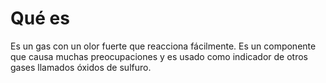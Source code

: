 #  Qué es

Es un gas con un olor fuerte que reacciona fácilmente. Es un componente que causa muchas preocupaciones y es usado como indicador de otros gases llamados óxidos de sulfuro.
